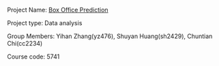 Project Name: [Box Office Prediction](https://github.com/JoyceHuangEC/ORIE5741_project)

Project type: Data analysis

Group Members: Yihan Zhang(yz476), Shuyan Huang(sh2429), Chuntian Chi(cc2234)

Course code: 5741
